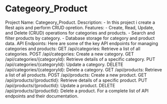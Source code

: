 # Categeory_Product
Project Name: Categeory_Product.
Description:
         - In this project i create a Rest apis and perform CRUD opretion. 
Features:
       - Create, Read, Update, and Delete (CRUD) operations for categories and products.
       - Search and filter products by category.
       - Database storage for category and product data.
API Endpoints:
       Here are some of the key API endpoints for managing categories and products:
       GET /api/categories: Retrieve a list of all categories.
       POST /api/categories: Create a new category.
       GET /api/categories/{categoryId}: Retrieve details of a specific category.
       PUT /api/categories/{categoryId}: Update a category.
       DELETE /api/categories/{categoryId}: Delete a category.
       GET /api/products: Retrieve a list of all products.
       POST /api/products: Create a new product.
       GET /api/products/{productId}: Retrieve details of a specific product.
       PUT /api/products/{productId}: Update a product.
       DELETE /api/products/{productId}: Delete a product.
      For a complete list of API endpoints and their documentation.       
  
